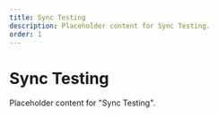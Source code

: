 ```yaml
---
title: Sync Testing
description: Placeholder content for Sync Testing.
order: 1
---
```


# Sync Testing

Placeholder content for "Sync Testing".
